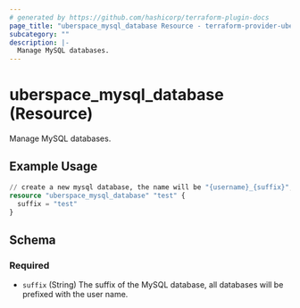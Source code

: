 ```yaml
---
# generated by https://github.com/hashicorp/terraform-plugin-docs
page_title: "uberspace_mysql_database Resource - terraform-provider-uberspace"
subcategory: ""
description: |-
  Manage MySQL databases.
---
```


# uberspace_mysql_database (Resource)

Manage MySQL databases.

## Example Usage

```terraform
// create a new mysql database, the name will be "{username}_{suffix}", e.g. "isabell_test"
resource "uberspace_mysql_database" "test" {
  suffix = "test"
}
```

<!-- schema generated by tfplugindocs -->
## Schema

### Required

- `suffix` (String) The suffix of the MySQL database, all databases will be prefixed with the user name.
